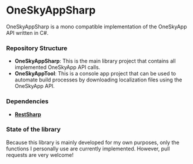 OneSkyAppSharp
==============
OneSkyAppSharp is a mono compatible implementation of the OneSkyApp API written in C#.

### Repository Structure
* __OneSkyAppSharp__: This is the main library project that contains all implemented OneSkyApp API calls.
* __OneSkyAppTool__: This is a console app project that can be used to automate build processes by downloading localization files using the OneSkyApp API.

### Dependencies
* [__RestSharp__](http://restsharp.org/)

### State of the library
Because this library is mainly developed for my own purposes, only the functions I personally use are currently implemented. However, pull requests are very welcome!